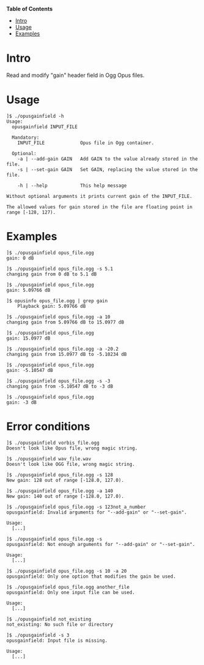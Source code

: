 **Table of Contents**

<div id="user-content-toc">

* [Intro](#intro)
* [Usage](#usage)
* [Examples](#examples)

</div>

# Intro

Read and modify "gain" header field in Ogg Opus files.

# Usage

    ]$ ./opusgainfield -h
    Usage:
      opusgainfield INPUT_FILE

      Mandatory:
        INPUT_FILE             Opus file in Ogg container.

      Optional:
        -a | --add-gain GAIN   Add GAIN to the value already stored in the file.
        -s | --set-gain GAIN   Set GAIN, replacing the value stored in the file.

        -h | --help            This help message

    Without optional arguments it prints current gain of the INPUT_FILE.

    The allowed values for gain stored in the file are floating point in range [-128, 127).

# Examples

    ]$ ./opusgainfield opus_file.ogg
    gain: 0 dB

    ]$ ./opusgainfield opus_file.ogg -s 5.1
    changing gain from 0 dB to 5.1 dB

    ]$ ./opusgainfield opus_file.ogg
    gain: 5.09766 dB

    ]$ opusinfo opus_file.ogg | grep gain
    	Playback gain: 5.09766 dB

    ]$ ./opusgainfield opus_file.ogg -a 10
    changing gain from 5.09766 dB to 15.0977 dB

    ]$ ./opusgainfield opus_file.ogg
    gain: 15.0977 dB

    ]$ ./opusgainfield opus_file.ogg -a -20.2
    changing gain from 15.0977 dB to -5.10234 dB

    ]$ ./opusgainfield opus_file.ogg
    gain: -5.10547 dB

    ]$ ./opusgainfield opus_file.ogg -s -3
    changing gain from -5.10547 dB to -3 dB

    ]$ ./opusgainfield opus_file.ogg
    gain: -3 dB

# Error conditions

    ]$ ./opusgainfield vorbis_file.ogg
    Doesn't look like Opus file, wrong magic string.

    ]$ ./opusgainfield wav_file.wav
    Doesn't look like OGG file, wrong magic string.

    ]$ ./opusgainfield opus_file.ogg -s 128
    New gain: 128 out of range [-128.0, 127.0).

    ]$ ./opusgainfield opus_file.ogg -a 140
    New gain: 140 out of range [-128.0, 127.0).

    ]$ ./opusgainfield opus_file.ogg -s 123not_a_number
    opusgainfield: Invalid arguments for "--add-gain" or "--set-gain".

    Usage:
      [...]

    ]$ ./opusgainfield opus_file.ogg -s
    opusgainfield: Not enough arguments for "--add-gain" or "--set-gain".

    Usage:
      [...]

    ]$ ./opusgainfield opus_file.ogg -s 10 -a 20
    opusgainfield: Only one option that modifies the gain be used.

    ]$ ./opusgainfield opus_file.ogg another_file
    opusgainfield: Only one input file can be used.

    Usage:
      [...]

    ]$ ./opusgainfield not_existing
    not_existing: No such file or directory

    ]$ ./opusgainfield -s 3
    opusgainfield: Input file is missing.

    Usage:
      [...]

